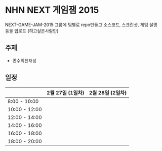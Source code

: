 NHN NEXT 게임잼 2015
====

NEXT-GAME-JAM-2015 그룹에 팀별로 repo만들고 소스코드, 스크린샷, 게임 설명등을 업로드 (하고싶은사람만)

주제
----
* 민수의천재성

일정
----
|               | __2월 27일 (1일차)__  | __2월 28일 (2일차)__ |
| ------------- |:---------------------:| --------------------:|
| 8:00 - 10:00  |                       |                      |
| 10:00 - 12:00 |                       |                      |
| 12:00 - 14:00 |                       |                      |
| 14:00 - 16:00 |                       |                      |
| 16:00 - 18:00 |                       |                      |
| 18:00 - 20:00 |                       |                      |

